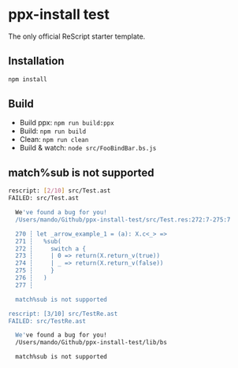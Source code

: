 # ppx-install test

The only official ReScript starter template.

## Installation

```sh
npm install
```

## Build

- Build ppx: `npm run build:ppx`
- Build: `npm run build`
- Clean: `npm run clean`
- Build & watch: `node src/FooBindBar.bs.js`


## match%sub is not supported

```sh
rescript: [2/10] src/Test.ast
FAILED: src/Test.ast

  We've found a bug for you!
  /Users/mando/Github/ppx-install-test/src/Test.res:272:7-275:7

  270 ┆ let _arrow_example_1 = (a): X.c<_> =>
  271 ┆   %sub(
  272 ┆     switch a {
  273 ┆     | 0 => return(X.return_v(true))
  274 ┆     | _ => return(X.return_v(false))
  275 ┆     }
  276 ┆   )
  277 ┆

  match%sub is not supported

rescript: [3/10] src/TestRe.ast
FAILED: src/TestRe.ast

  We've found a bug for you!
  /Users/mando/Github/ppx-install-test/lib/bs

  match%sub is not supported

```
